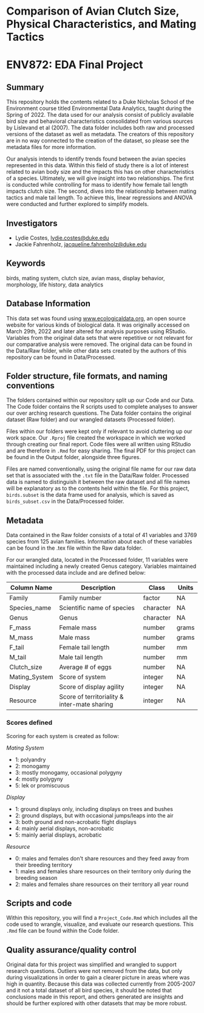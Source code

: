 # Comparison of Avian Clutch Size, Physical Characteristics, and Mating Tactics
# ENV872: EDA Final Project

## Summary

This repository holds the contents related to a Duke Nicholas School of the Environment course titled Environmental Data Analytics, taught during the Spring of 2022. The data used for our analysis consist of publicly available bird size and behavioral characteristics consolidated from various sources by Lislevand et al (2007). The data folder includes both raw and processed versions of the dataset as well as metadata. The creators of this repository are in no way connected to the creation of the dataset, so please see the metadata files for more information.

Our analysis intends to identify trends found between the avian species represented in this data. Within this field of study there is a lot of interest related to avian body size and the impacts this has on other characteristics of a species. Ultimately, we will give insight into two relationships. The first is conducted while controlling for mass to identify how female tail length impacts clutch size. The second, dives into the relationship between mating tactics and male tail length. To achieve this, linear regressions and ANOVA were conducted and further explored to simplify models.

## Investigators

* Lydie Costes, lydie.costes@duke.edu
* Jackie Fahrenholz, jacqueline.fahrenholz@duke.edu

## Keywords

birds, mating system, clutch size, avian mass, display behavior, morphology, life history, data analytics

## Database Information

This data set was found using www.ecologicaldata.org, an open source website for various kinds of biological data. It was originally accessed on March 29th, 2022 and later altered for analysis purposes using RStudio. Variables from the original data sets that were repetitive or not relevant for our comparative analysis were removed. The original data can be found in the Data/Raw folder, while other data sets created by the authors of this repository can be found in Data/Processed. 

## Folder structure, file formats, and naming conventions 

The folders contained within our repository split up our Code and our Data. The Code folder contains the R scripts used to complete analyses to answer our over arching research questions. The Data folder contains the original dataset (Raw folder) and our wrangled datasets (Processed folder).

Files within our folders were kept only if relevant to avoid cluttering up our work space. Our `.Rproj` file created the workspace in which we worked through creating our final report. Code files were all written using RStudio and are therefore in `.Rmd` for easy sharing. The final PDF for this project can be found in the Output folder, alongside three figures. 

Files are named conventionally, using the original file name for our raw data set that is associated with the `.txt` file in the Data/Raw folder. Processed data is named to distinguish it between the raw dataset and all file names will be explanatory as to the contents held within the file. For this project, `birds.subset` is the data frame used for analysis, which is saved as `birds_subset.csv` in the Data/Processed folder. 

## Metadata

Data contained in the Raw folder consists of a total of 41 variables and 3769 species from 125 avian families. Information about each of these variables can be found in the .tex file within the Raw data folder.

For our wrangled data, located in the Processed folder, 11 variables were maintained including a newly created Genus category. Variables maintained with the processed data include and are defined below:

|Column Name           | Description                | Class   | Units |
|--------------------  | -------------------------- | ------- | ----- |
|  Family              | Family number              | factor | NA    |
|  Species_name	| Scientific name of species | character | NA	|
|  Genus		| Genus				| character	| NA	|
|  F_mass              | Female mass                | number  | grams |
|  M_mass              | Male mass                  | number  | grams |
|  F_tail              | Female tail length         | number  | mm    |
|  M_tail              | Male tail length           | number  | mm    |
| Clutch_size          | Average # of eggs          | number  | NA    |
| Mating_System | Score of system            | integer | NA    |
| Display       | Score of display agility   | integer | NA    |
| Resource      | Score of territoriality & inter-mate sharing  | integer | NA    |
                         
### Scores defined

Scoring for each system is created as follow:

_Mating System_

* 1: polyandry
* 2: monogamy
* 3: mostly monogamy, occasional polygyny
* 4: mostly polygyny
* 5: lek or promiscuous

_Display_

* 1: ground displays only, including displays on trees and bushes
* 2: ground displays, but with occasional jumps/leaps into the air
* 3: both ground and non-acrobatic flight displays
* 4: mainly aerial displays, non-acrobatic 
* 5: mainly aerial displays, acrobatic

_Resource_

* 0: males and females don't share resources and they feed away from their breeding territory
* 1: males and females share resources on their territory only during the breeding season
* 2: males and females share resources on their territory all year round

## Scripts and code

Within this repository, you will find a `Project_Code.Rmd` which includes all the code used to wrangle, visualize, and evaluate our research questions. This `.Rmd` file can be found within the Code folder. 

## Quality assurance/quality control

Original data for this project was simplified and wrangled to support research questions. Outliers were not removed from the data, but only during visualizations in order to gain a clearer picture in areas where was high in quantity. Because this data was collected currently from 2005-2007 and it not a total dataset of all bird species, it should be noted that conclusions made in this report, and others generated are insights and should be further explored with other datasets that may be more robust.

